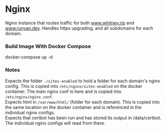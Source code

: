 # Nginx

Nginx instance that routes traffic for both www.whitney.rip and www.runyan.dev. Handles https upgrading, and all subdomains for each domain.

### Build Image With Docker Compose

docker-compose up -d

### Notes

Expects the folder `./sites-enabled` to hold a folder for each domain's nginx config. This is copied into `/etc/nginx/sites-enabled` on the docker container. The main nginx conf is here and is copied into `/etc/nginx/nginx.conf`.
</br>
Expects html in `/var/www/html/` (folder for each domain). This is copied into the same location on the docker container and is referenced in the individual nginx configs.
</br>
Expects that certbot has been run and has stored its output in /data/certbot. The individual nginx configs will read from there.

